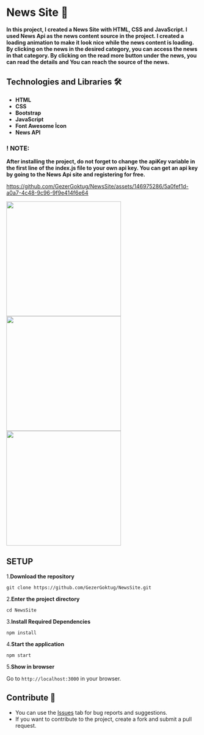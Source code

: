 # News Site 📰

**<p>In this project, I created a News Site with HTML, CSS and JavaScript. I used News Api as the news content source in the project. I created a loading animation to make it look nice while the news content is loading. By clicking on the news in the desired category, you can access the news in that category. By clicking on the read more button under the news, you can read the details and You can reach the source of the news.</p>**


## Technologies and Libraries 🛠️
<strong><ul>
<li>HTML </li>  
<li>CSS</li>  
<li>Bootstrap</li>  
<li>JavaScript</li>  
<li>Font Awesome İcon</li>  
<li>News API</li>  
</ul></strong>




### ! NOTE:
**<p>After installing the project, do not forget to change the apiKey variable in the first line of the index.js file to your own api key. You can get an api key by going to the News Api site and registering for free.</p>**




https://github.com/GezerGoktug/NewsSite/assets/146975286/5a0fef1d-a0a7-4c48-9c96-9f9e414f6e64


<img width="300" src="https://github.com/GezerGoktug/NewsSite/assets/146975286/21be2f93-617b-4dd1-8e16-85ba257a2340" />
<img width="300" src="https://github.com/GezerGoktug/NewsSite/assets/146975286/e3c3379d-0d7b-4e29-8dee-f98127e3bc7a" />
<img width="300" src="https://github.com/GezerGoktug/NewsSite/assets/146975286/c8fded86-3129-462c-a3f3-6edd00b03d74" />






## SETUP

1.**Download the repository**

```
git clone https://github.com/GezerGoktug/NewsSite.git
```

2.**Enter the project directory**

```
cd NewsSite
```

3.**Install Required Dependencies**

```
npm install
```

4.**Start the application**

```
npm start
```

5.**Show in browser**

Go to `http://localhost:3000` in your browser.




## Contribute 🤝

- You can use the [Issues](https://github.com/GezerGoktug/NewsSite) tab for bug reports and suggestions.
- If you want to contribute to the project, create a fork and submit a pull request.
